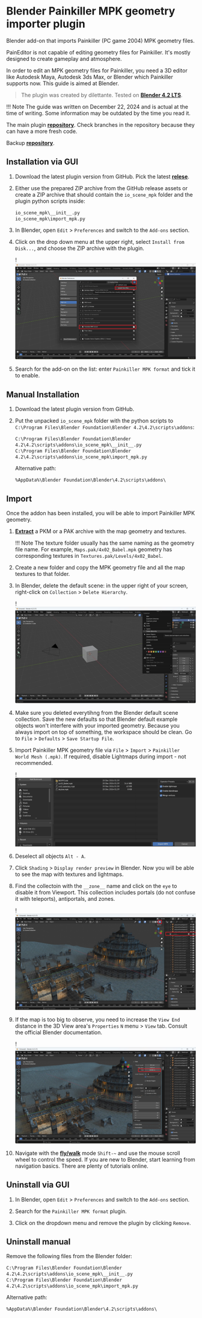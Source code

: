 # Blender Painkiller MPK geometry importer plugin

Blender add-on that imports Painkiller (PC game 2004) MPK geometry files.

PainEditor is not capable of editing geometry files for Painkiller. It's mostly designed to create gameplay and atmosphere.

In order to edit an MPK geometry files for Painkiller, you need a 3D editor like Autodesk Maya, Autodesk 3ds Max, or Blender which Painkiller supports now. This guide is aimed at Blender.

> The plugin was created by dilettante. Tested on [**Blender 4.2 LTS**](https://www.blender.org/download/lts/4-2/).

!!! Note
    The guide was written on December 22, 2024 and is actual at the time of writing. Some information may be outdated by the time you read it.

The main plugin [**repository**](https://github.com/max-ego/PK_tools). Check branches in the repository because they can have a more fresh code.

Backup [**repository**](https://github.com/t3r6/PK_tools).

## Installation via GUI

1. Download the latest plugin version from GitHub. Pick the latest [**relese**](https://github.com/max-ego/PK_tools/releases).

2. Either use the prepared ZIP archive from the GitHub release assets or create a ZIP archive that should contain the `io_scene_mpk` folder and the plugin python scripts inside:

    ```
    io_scene_mpk\__init__.py
    io_scene_mpk\import_mpk.py
    ```

3. In Blender, open `Edit` > `Preferences` and switch to the `Add-ons` section.

4. Click on the drop down menu at the upper right, select `Install from Disk...`, and choose the ZIP archive with the plugin.

    !![Blender Plugin Installation](../../../img/blender/blender-plugin-001.jpg "Blender Plugin Installation")

5. Search for the add-on on the list: enter `Painkiller MPK format` and tick it to enable.

## Manual Installation

1. Download the latest plugin version from GitHub.

2. Put the unpacked `io_scene_mpk` folder with the python scripts to `C:\Program Files\Blender Foundation\Blender 4.2\4.2\scripts\addons`:

    ```
    C:\Program Files\Blender Foundation\Blender 4.2\4.2\scripts\addons\io_scene_mpk\__init__.py
    C:\Program Files\Blender Foundation\Blender 4.2\4.2\scripts\addons\io_scene_mpk\import_mpk.py
    ```

    Alternative path:

    ```
    %AppData%\Blender Foundation\Blender\4.2\scripts\addons\
    ```

## Import

Once the addon has been installed, you will be able to import Painkiller MPK geometry.

1. [**Extract**](../modding/pk-unpack.md) a PKM or a PAK archive with the map geometry and textures.

    !!! Note
        The texture folder usually has the same naming as the geometry file name. For example, `Maps.pak/4x02_Babel.mpk` geometry has corresponding textures in `Textures.pak/Levels/4x02_Babel`.

2. Create a new folder and copy the MPK geometry file and all the map textures to that folder.

3. In Blender, delete the default scene: in the upper right of your screen, right-click on `Collection` > `Delete Hierarchy`.

    !![Blender Delete Collection](../../../img/blender/blender-collection-001.jpg "Blender Delete Collection")

4. Make sure you deleted everytihng from the Blender default scene collection. Save the new defaults so that Blender default example objects won't interfere with your imported geometry. Because you always import on top of something, the workspace should be clean. Go to `File` > `Defaults` > `Save Startup File`.

5. Import Painkiller MPK geometry file via `File` > `Import` > `Painkiller World Mesh (.mpk)`. If required, disable Lightmaps during import - not recommended.

    !![Blender Plugin Options](../../../img/blender/blender-import-001.jpg "Blender Plugin Options")

6. Deselect all objects `Alt - A`.

7. Click `Shading` > `Display render preview` in Blender. Now you will be able to see the map with textures and lightmaps.

8. Find the collectoin with the `__zone__` name and click on the `eye` to disable it from Viewport. This collection includes portals (do not confuse it with teleports), antiportals, and zones.

    !![Blender Shading View](../../../img/blender/blender-import-002.jpg "Blender Shading View")

9. If the map is too big to observe, you need to increase the `View End` distance in the 3D View area's `Properties` `N` menu > `View` tab. Consult the official Blender documentation.

    !![Blender View](../../../img/blender/blender-view-001.jpg "Blender View")

10. Navigate with the [**fly/walk**](https://docs.blender.org/manual/en/latest/editors/3dview/navigate/walk_fly.html) mode `Shift-~` and use the mouse scroll wheel to control the speed. If you are new to Blender, start learning from navigation basics. There are plenty of tutorials online.

## Uninstall via GUI

1. In Blender, open `Edit` > `Preferences` and switch to the `Add-ons` section.

2. Search for the `Painkiller MPK format` plugin.

3. Click on the dropdown menu and remove the plugin by clicking `Remove`.

## Uninstall manual

Remove the following files from the Blender folder:

```
C:\Program Files\Blender Foundation\Blender 4.2\4.2\scripts\addons\io_scene_mpk\__init__.py
C:\Program Files\Blender Foundation\Blender 4.2\4.2\scripts\addons\io_scene_mpk\import_mpk.py
```

Alternative path:

```
%AppData%\Blender Foundation\Blender\4.2\scripts\addons\
```